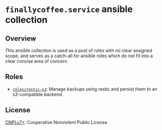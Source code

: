# `finallycoffee.service` ansible collection

## Overview

This ansible collection is used as a pool of roles with no clear assigned scope,
and serves as a catch-all for ansible roles which do not fit into a clear
concise area of concern.

## Roles

- [`roles/restic-s3`](roles/restic-s3/README.md): Manage backups using restic
  and persist them to an s3-compatible backend.

## License

[CNPLv7+](LICENSE.md): Cooperative Nonviolent Public License
